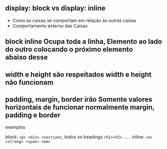 ## display: block vs display: inline

- Como as caixas se comportam em relação às outras caixas
- Comportamento externo das Caixas

**block**                            **inline**
Ocupa toda a linha,                 Elemento ao lado do outro
colocando o próximo elemento        
abaixo desse
-----------------------------------------------------------------
width e height são respeitados      width e height não funcionam
-----------------------------------------------------------------
padding, margin, border irão        Somente valores horizontais de
funcionar normalmente               margin, padding e border
-----------------------------------------------------------------

exemplos

block: `<p> <div> <section>`, todos os headings `<h1><h2>....`
inline: `<a> <strong> <span> <em>`